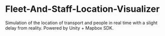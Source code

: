 # Fleet-And-Staff-Location-Visualizer
Simulation of the location of transport and people in real time with a slight delay from reality. Powered by Unity + Mapbox SDK.
